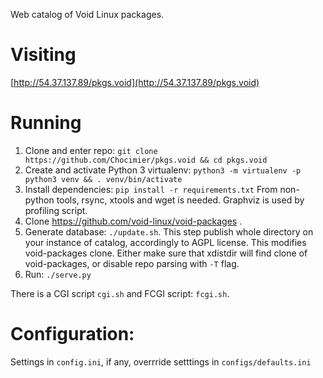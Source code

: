 Web catalog of Void Linux packages.

# Visiting

[http://54.37.137.89/pkgs.void](http://54.37.137.89/pkgs.void)


# Running

1. Clone and enter repo: `git clone https://github.com/Chocimier/pkgs.void && cd pkgs.void`
2. Create and activate Python 3 virtualenv:
 `python3 -m virtualenv -p python3 venv && . venv/bin/activate`
3. Install dependencies: `pip install -r requirements.txt`
 From non-python tools, rsync, xtools and wget is needed.
 Graphviz is used by profiling script.
4. Clone https://github.com/void-linux/void-packages .
5. Generate database: `./update.sh`. This step publish whole directory on your
 instance of catalog, accordingly to AGPL license.
 This modifies void-packages clone. Either make sure that xdistdir will find
 clone of void-packages, or disable repo parsing with `-T` flag.
6. Run: `./serve.py`

There is a CGI script `cgi.sh` and FCGI script: `fcgi.sh`.

# Configuration:

Settings in `config.ini`, if any, overrride setttings in `configs/defaults.ini`
